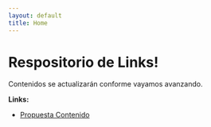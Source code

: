 ```yaml
---
layout: default
title: Home
---
```

<h1>Respositorio de Links!</h1>
Contenidos se actualizarán conforme vayamos avanzando.

**Links:** 
- [Propuesta Contenido](https://mestepario.github.io/proyectos)
